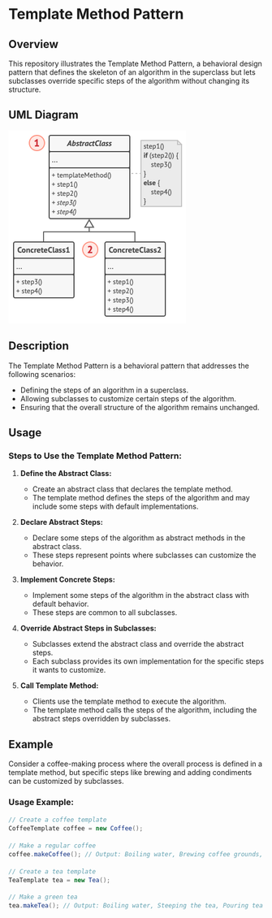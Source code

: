 # Template Method Pattern

## Overview

This repository illustrates the Template Method Pattern, a behavioral design pattern that defines the skeleton of an algorithm in the superclass but lets subclasses override specific steps of the algorithm without changing its structure.

## UML Diagram

![Template Method Pattern UML Diagram](https://github.com/ImCoderz/design-pattern-java/blob/main/assets/TemplateMethodUML.png)

## Description

The Template Method Pattern is a behavioral pattern that addresses the following scenarios:
- Defining the steps of an algorithm in a superclass.
- Allowing subclasses to customize certain steps of the algorithm.
- Ensuring that the overall structure of the algorithm remains unchanged.

## Usage

### Steps to Use the Template Method Pattern:

1. **Define the Abstract Class:**
   - Create an abstract class that declares the template method.
   - The template method defines the steps of the algorithm and may include some steps with default implementations.

2. **Declare Abstract Steps:**
   - Declare some steps of the algorithm as abstract methods in the abstract class.
   - These steps represent points where subclasses can customize the behavior.

3. **Implement Concrete Steps:**
   - Implement some steps of the algorithm in the abstract class with default behavior.
   - These steps are common to all subclasses.

4. **Override Abstract Steps in Subclasses:**
   - Subclasses extend the abstract class and override the abstract steps.
   - Each subclass provides its own implementation for the specific steps it wants to customize.

5. **Call Template Method:**
   - Clients use the template method to execute the algorithm.
   - The template method calls the steps of the algorithm, including the abstract steps overridden by subclasses.

## Example

Consider a coffee-making process where the overall process is defined in a template method, but specific steps like brewing and adding condiments can be customized by subclasses.

### Usage Example:

```java
// Create a coffee template
CoffeeTemplate coffee = new Coffee();

// Make a regular coffee
coffee.makeCoffee(); // Output: Boiling water, Brewing coffee grounds, Pouring coffee into cup, Adding sugar and milk

// Create a tea template
TeaTemplate tea = new Tea();

// Make a green tea
tea.makeTea(); // Output: Boiling water, Steeping the tea, Pouring tea into cup, Adding lemon
